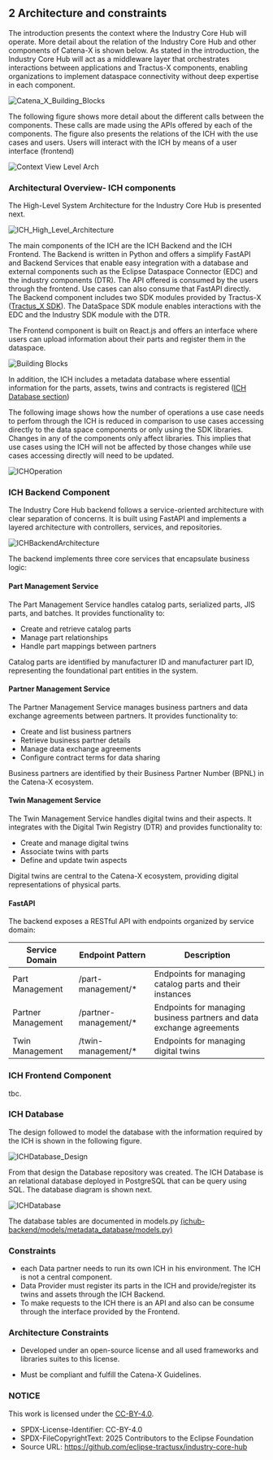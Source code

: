 ## 2 Architecture and constraints
The introduction presents the context where the Industry Core Hub will operate.
More detail about the relation of the Industry Core Hub and other components of Catena-X is shown below. As stated in the introduction, the Industry Core Hub will act as a middleware layer that orchestrates interactions between applications and Tractus-X components, enabling organizations to implement dataspace connectivity without deep expertise in each component.

![Catena_X_Building_Blocks](./media/ICH_Catena_X_BuildingBlocks.png)

The following figure shows more detail about the different calls between the components. These calls are made using the APIs offered by each of the components. 
The figure also presents the relations of the ICH with the use cases and users. Users will interact with the ICH by means of a user interface (frontend)

![Context View Level Arch](./media/Complete%20Context%20Diagram.svg)

### Architectural Overview- ICH components
The High-Level System Architecture for the Industry Core Hub is presented next.

![ICH_High_Level_Architecture](./media/ICH_HighLevelArchitecture.png)

The main components of the ICH are the ICH Backend and the ICH Frontend. 
The Backend is written in Python and offers a simplify FastAPI and Backend Services that enable easy integration with a database and external components such as the Eclipse Dataspace Connector (EDC) and the industry components (DTR). The API offered is consumed by the users through the frontend. Use cases can also consume that FastAPI directly.
The Backend component includes two SDK modules provided by Tractus-X ([Tractus_X SDK](https://github.com/eclipse-tractusx/tractusx-sdk)). The DataSpace SDK module enables interactions with the EDC and the Industry SDK module with the DTR. 

The Frontend component is built on React.js and offers an interface where users can upload information about their parts and register them in the dataspace.

![Building Blocks](../media/BuildingBlocks.png)

In addition, the ICH includes a metadata database where essential information for the parts, assets, twins and contracts is registered ([ICH Database section](https://github.com/flarrinaga/industry-core-hub/blob/development/docs/architecture/2-architecture-constraints.md#ich-database))

The following image shows how the number of operations a use case needs to perfom through the ICH is reduced in comparison to use cases accessing directly to the data space components or only using the SDK libraries.
Changes in any of the components only affect libraries. This implies that use cases using the ICH will not be affected by those changes while use cases accessing directly will need to be updated.  

![ICHOperation](../media/BackendArchitecture.png)

### ICH Backend Component

The Industry Core Hub backend follows a service-oriented architecture with clear separation of concerns. It is built using FastAPI and implements a layered architecture with controllers, services, and repositories.

![ICHBackendArchitecture](./media/ICH_Backend_Structure.png)

The backend implements three core services that encapsulate business logic:
#### Part Management Service
The Part Management Service handles catalog parts, serialized parts, JIS parts, and batches. It provides functionality to:

- Create and retrieve catalog parts
- Manage part relationships
- Handle part mappings between partners
  
Catalog parts are identified by manufacturer ID and manufacturer part ID, representing the foundational part entities in the system.
#### Partner Management Service
The Partner Management Service manages business partners and data exchange agreements between partners. It provides functionality to:

- Create and list business partners
- Retrieve business partner details
- Manage data exchange agreements
- Configure contract terms for data sharing

Business partners are identified by their Business Partner Number (BPNL) in the Catena-X ecosystem.
#### Twin Management Service
The Twin Management Service handles digital twins and their aspects. It integrates with the Digital Twin Registry (DTR) and provides functionality to:

- Create and manage digital twins
- Associate twins with parts
- Define and update twin aspects

Digital twins are central to the Catena-X ecosystem, providing digital representations of physical parts.
#### FastAPI
The backend exposes a RESTful API with endpoints organized by service domain:

| Service Domain     | Endpoint Pattern       | Description                                                           |
|--------------------|------------------------|-----------------------------------------------------------------------|
| Part Management    | /part-management/*     | Endpoints for managing catalog parts and their instances              |
| Partner Management | /partner-management/*  | Endpoints for managing business partners and data exchange agreements |
| Twin Management    | /twin-management/*     | Endpoints for managing digital twins                                  |


### ICH Frontend Component


tbc.

### ICH Database

The design followed to model the database with the information required by the ICH is shown in the following figure.

![ICHDatabase_Design](./media/CX-Next-Drawings-Data%20Model%20CX-Next.drawio.svg)

From that design the Database repository was created. The ICH Database is an relational database deployed in PostgreSQL that can be query using SQL.
The database diagram is shown next.

![ICHDatabase](./media/ICHDatabase.png)
 
The database tables are documented in models.py [(ichub-backend/models/metadata_database/models.py)](https://github.com/flarrinaga/industry-core-hub/blob/development/ichub-backend/models/metadata_database/models.py)

### Constraints
- each Data partner needs to run its own ICH in his environment. The ICH is not a central component.
- Data Provider must register its parts in the ICH and provide/register its twins and assets through the ICH Backend.
- To make requests to the ICH there is an API and also can be consume through the interface provided by the Frontend.

### Architecture Constraints
- Developed under an open-source license and all used frameworks and
    libraries suites to this license.

- Must be compliant and fulfill the Catena-X Guidelines.


### NOTICE

This work is licensed under the [CC-BY-4.0](https://creativecommons.org/licenses/by/4.0/legalcode).

- SPDX-License-Identifier: CC-BY-4.0
- SPDX-FileCopyrightText: 2025 Contributors to the Eclipse Foundation
- Source URL: https://github.com/eclipse-tractusx/industry-core-hub

